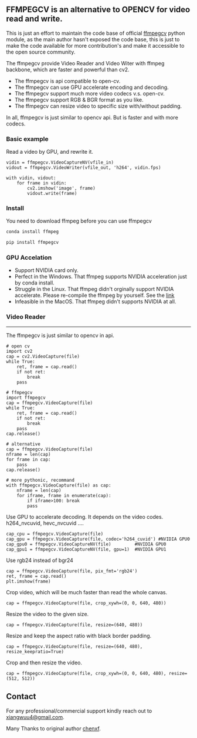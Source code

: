 ## FFMPEGCV is an alternative to OPENCV for video read and write.

This is just an effort to maintain the code base of official [ffmpegcv](https://pypi.org/project/ffmpegcv/) python module, as the main author hasn't exposed the code base, this is just to make the code available for more contribution's and make it accessible to the open source community.

The ffmpegcv provide Video Reader and Video Witer with ffmpeg backbone, which are faster and powerful than cv2.

- The ffmpegcv is api compatible to open-cv.
- The ffmpegcv can use GPU accelerate encoding and decoding.
- The ffmpegcv support much more video codecs v.s. open-cv.
- The ffmpegcv support RGB & BGR format as you like.
- The ffmpegcv can resize video to specific size with/without padding.

In all, ffmpegcv is just similar to opencv api. But is faster and with more codecs.

### Basic example

Read a video by GPU, and rewrite it.

```
vidin = ffmpegcv.VideoCaptureNV(vfile_in)
vidout = ffmpegcv.VideoWriter(vfile_out, 'h264', vidin.fps)

with vidin, vidout:
    for frame in vidin:
        cv2.imshow('image', frame)
        vidout.write(frame)
```

### Install

You need to download ffmpeg before you can use ffmpegcv

```bash
conda install ffmpeg

pip install ffmpegcv
```

### GPU Accelation

- Support NVIDIA card only.
- Perfect in the Windows. That ffmpeg supports NVIDIA acceleration just by conda install.
- Struggle in the Linux. That ffmpeg didn't orginally support NVIDIA accelerate. Please re-compile the ffmpeg by yourself. See the [link](https://docs.nvidia.com/video-technologies/video-codec-sdk/ffmpeg-with-nvidia-gpu/)
- Infeasible in the MacOS. That ffmpeg didn't supports NVIDIA at all.

### Video Reader
<hr/>
The ffmpegcv is just similar to opencv in api.

```
# open cv
import cv2
cap = cv2.VideoCapture(file)
while True:
    ret, frame = cap.read()
    if not ret:
        break
    pass

# ffmpegcv
import ffmpegcv
cap = ffmpegcv.VideoCapture(file)
while True:
    ret, frame = cap.read()
    if not ret:
        break
    pass
cap.release()

# alternative
cap = ffmpegcv.VideoCapture(file)
nframe = len(cap)
for frame in cap:
    pass
cap.release()

# more pythonic, recommand
with ffmpegcv.VideoCapture(file) as cap:
    nframe = len(cap)
    for iframe, frame in enumerate(cap):
        if iframe>100: break
        pass
```

Use GPU to accelerate decoding. It depends on the video codes. h264_nvcuvid, hevc_nvcuvid ....

```
cap_cpu = ffmpegcv.VideoCapture(file)
cap_gpu = ffmpegcv.VideoCapture(file, codec='h264_cuvid') #NVIDIA GPU0
cap_gpu0 = ffmpegcv.VideoCaptureNV(file)         #NVIDIA GPU0
cap_gpu1 = ffmpegcv.VideoCaptureNV(file, gpu=1)  #NVIDIA GPU1
```

Use rgb24 instead of bgr24

```
cap = ffmpegcv.VideoCapture(file, pix_fmt='rgb24')
ret, frame = cap.read()
plt.imshow(frame)
```

Crop video, which will be much faster than read the whole canvas.

```
cap = ffmpegcv.VideoCapture(file, crop_xywh=(0, 0, 640, 480))
```

Resize the video to the given size.

```
cap = ffmpegcv.VideoCapture(file, resize=(640, 480))
```

Resize and keep the aspect ratio with black border padding.

```
cap = ffmpegcv.VideoCapture(file, resize=(640, 480), resize_keepratio=True)
```

Crop and then resize the video.

```
cap = ffmpegcv.VideoCapture(file, crop_xywh=(0, 0, 640, 480), resize=(512, 512))
```

## Contact

For any professional/commercial support kindly reach out to [xiangwuu4@gmail.com](mailto:xiangwuu4@gmail.com).

Many Thanks to original author [chenxf](mailto:cxf529125853@163.com).


